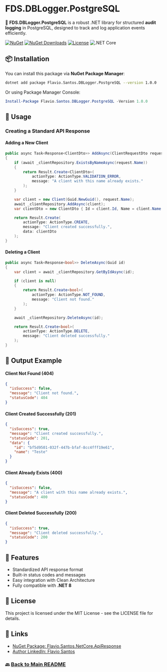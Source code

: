# FDS.DBLogger.PostgreSQL

🚀 **FDS.DBLogger.PostgreSQL** is a robust .NET library for structured **audit logging** in PostgreSQL, designed to track and log application events efficiently.

[![NuGet](https://img.shields.io/nuget/v/Flavio.Santos.UuidV7.NetCore.svg)](https://www.nuget.org/packages/Flavio.Santos.UuidV7.NetCore/)
[![NuGet Downloads](https://img.shields.io/nuget/dt/Flavio.Santos.UuidV7.NetCore.svg)](https://www.nuget.org/packages/Flavio.Santos.UuidV7.NetCore/)
[![License](https://img.shields.io/badge/license-MIT-blue.svg)](LICENSE)
![.NET Core](https://img.shields.io/badge/.NET%20Core-8.0-blue?logo=dotnet)

## 📦 Installation

You can install this package via **NuGet Package Manager**:

```sh
dotnet add package Flavio.Santos.DBLogger.PostgreSQL --version 1.0.0
```

Or using Package Manager Console:

```powershell
Install-Package Flavio.Santos.DBLogger.PostgreSQL -Version 1.0.0
```

## 🚀 Usage

### Creating a Standard API Response

#### Adding a New Client
```csharp
public async Task<Response<ClientDto>> AddAsync(ClientRequestDto request)
{
    if (await _clientRepository.ExistsByNameAsync(request.Name))
    {
        return Result.Create<ClientDto>(
            actionType: ActionType.VALIDATION_ERROR,
            message: "A client with this name already exists."
        );
    }

    var client = new Client(Guid.NewGuid(), request.Name);
    await _clientRepository.AddAsync(client);
    var clientDto = new ClientDto { Id = client.Id, Name = client.Name };

    return Result.Create(
        actionType: ActionType.CREATE,
        message: "Client created successfully.",
        data: clientDto
    );
}
```

#### Deleting a Client
```csharp
public async Task<Response<bool>> DeleteAsync(Guid id)
{
    var client = await _clientRepository.GetByIdAsync(id);

    if (client is null)
    {
        return Result.Create<bool>(
            actionType: ActionType.NOT_FOUND,
            message: "Client not found."
        );
    }

    await _clientRepository.DeleteAsync(id);

    return Result.Create<bool>(
        actionType: ActionType.DELETE,
        message: "Client deleted successfully."
    );
}
```

## 📌 Output Example

#### Client Not Found (404)
```json
{
  "isSuccess": false,
  "message": "Client not found.",
  "statusCode": 404
}
```

#### Client Created Successfully (201)
```json
{
  "isSuccess": true,
  "message": "Client created successfully.",
  "statusCode": 201,
  "data": {
    "id": "bf5d9501-032f-447b-bfaf-8cc4fff19e61",
    "name": "Teste"
  }
}
```

#### Client Already Exists (400)
```json
{
  "isSuccess": false,
  "message": "A client with this name already exists.",
  "statusCode": 400
}
```

#### Client Deleted Successfully (200)
```json
{
  "isSuccess": true,
  "message": "Client deleted successfully.",
  "statusCode": 200
}
```

## 🎯 Features

- Standardized API response format  
- Built-in status codes and messages  
- Easy integration with Clean Architecture  
- Fully compatible with **.NET 8**  

## 📜 License

This project is licensed under the MIT License - see the LICENSE file for details.

## 🔗 Links

- [NuGet Package: Flavio.Santos.NetCore.ApiResponse](https://www.nuget.org/packages/Flavio.Santos.NetCore.ApiResponse/)  
- [Author LinkedIn: Flavio Santos](https://www.linkedin.com/in/flavio-santos-ti/)

### 🔙 [Back to Main README](../README.md)
